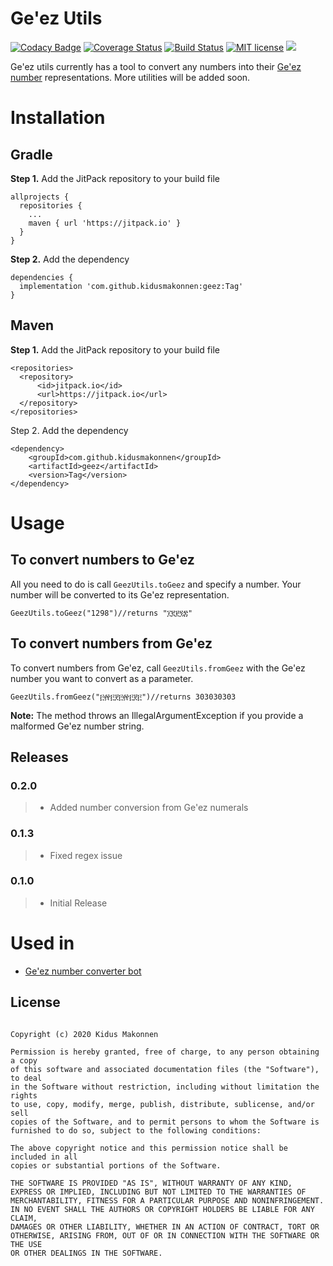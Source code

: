 Ge'ez Utils
=============
[![Codacy Badge](https://api.codacy.com/project/badge/Grade/231cf6d0c2cd469bbad76d764c5efbc9)](https://app.codacy.com/manual/kidusmakonnen/geez?utm_source=github.com&utm_medium=referral&utm_content=kidusmakonnen/geez&utm_campaign=Badge_Grade_Dashboard)
[![Coverage Status](https://coveralls.io/repos/github/kidusmakonnen/geez/badge.svg?branch=master)](https://coveralls.io/github/kidusmakonnen/geez?branch=master)
[![Build Status](https://travis-ci.com/kidusmakonnen/geez.svg?branch=master)](https://travis-ci.com/kidusmakonnen/geez)
[![MIT license](http://img.shields.io/badge/license-MIT-brightgreen.svg)](http://opensource.org/licenses/MIT)
[![](https://jitpack.io/v/kidusmakonnen/geez.svg)](https://jitpack.io/#kidusmakonnen/geez)

Ge'ez utils currently has a tool to convert any numbers into their [Ge'ez number](https://en.wikipedia.org/wiki/Ge%CA%BDez_script#Numerals "Ge'ez number") representations. More utilities will be added soon.

Installation
=============

Gradle
------
**Step 1.**  Add the JitPack repository to your build file
```
allprojects {
  repositories {
    ...
    maven { url 'https://jitpack.io' }
  }
}
```
**Step 2.** Add the dependency
```
dependencies {
  implementation 'com.github.kidusmakonnen:geez:Tag'
}
```

Maven
-----
**Step 1.** Add the JitPack repository to your build file
```
<repositories>
  <repository>
      <id>jitpack.io</id>
      <url>https://jitpack.io</url>
  </repository>
</repositories>
```

Step 2. Add the dependency
```
<dependency>
    <groupId>com.github.kidusmakonnen</groupId>
    <artifactId>geez</artifactId>
    <version>Tag</version>
</dependency>
```

Usage
=======
To convert numbers to Ge'ez
----------------------------
All you need to do is call  `GeezUtils.toGeez` and specify a number. Your number will be converted to its Ge'ez representation.
```
GeezUtils.toGeez("1298")//returns "፲፪፻፺፰"
```

To convert numbers from Ge'ez
-----------------------------
To convert numbers from Ge'ez, call `GeezUtils.fromGeez` with the Ge'ez number you want to convert as a parameter.
```
GeezUtils.fromGeez("፫፼፫፻፫፼፫፻፫")//returns 303030303
```
**Note:** The method throws an IllegalArgumentException if you provide a malformed Ge'ez number string.

Releases
--------
### 0.2.0
> * Added number conversion from Ge'ez numerals
### 0.1.3
> * Fixed regex issue

### 0.1.0
> * Initial Release

Used in
========
-  [Ge'ez number converter bot](https://t.me/GeezNumberBot "Link")


## License

```

Copyright (c) 2020 Kidus Makonnen

Permission is hereby granted, free of charge, to any person obtaining a copy
of this software and associated documentation files (the "Software"), to deal
in the Software without restriction, including without limitation the rights
to use, copy, modify, merge, publish, distribute, sublicense, and/or sell
copies of the Software, and to permit persons to whom the Software is
furnished to do so, subject to the following conditions:

The above copyright notice and this permission notice shall be included in all
copies or substantial portions of the Software.

THE SOFTWARE IS PROVIDED "AS IS", WITHOUT WARRANTY OF ANY KIND,
EXPRESS OR IMPLIED, INCLUDING BUT NOT LIMITED TO THE WARRANTIES OF
MERCHANTABILITY, FITNESS FOR A PARTICULAR PURPOSE AND NONINFRINGEMENT.
IN NO EVENT SHALL THE AUTHORS OR COPYRIGHT HOLDERS BE LIABLE FOR ANY CLAIM,
DAMAGES OR OTHER LIABILITY, WHETHER IN AN ACTION OF CONTRACT, TORT OR
OTHERWISE, ARISING FROM, OUT OF OR IN CONNECTION WITH THE SOFTWARE OR THE USE
OR OTHER DEALINGS IN THE SOFTWARE.

```
